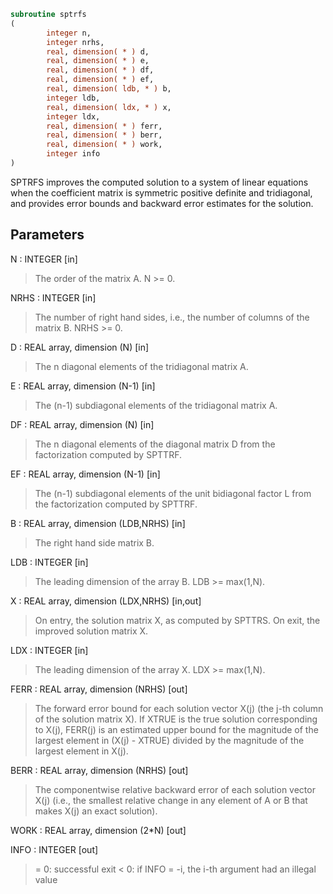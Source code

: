 ```fortran
subroutine sptrfs
(
        integer n,
        integer nrhs,
        real, dimension( * ) d,
        real, dimension( * ) e,
        real, dimension( * ) df,
        real, dimension( * ) ef,
        real, dimension( ldb, * ) b,
        integer ldb,
        real, dimension( ldx, * ) x,
        integer ldx,
        real, dimension( * ) ferr,
        real, dimension( * ) berr,
        real, dimension( * ) work,
        integer info
)
```

SPTRFS improves the computed solution to a system of linear
equations when the coefficient matrix is symmetric positive definite
and tridiagonal, and provides error bounds and backward error
estimates for the solution.

## Parameters
N : INTEGER [in]
> The order of the matrix A.  N >= 0.

NRHS : INTEGER [in]
> The number of right hand sides, i.e., the number of columns
> of the matrix B.  NRHS >= 0.

D : REAL array, dimension (N) [in]
> The n diagonal elements of the tridiagonal matrix A.

E : REAL array, dimension (N-1) [in]
> The (n-1) subdiagonal elements of the tridiagonal matrix A.

DF : REAL array, dimension (N) [in]
> The n diagonal elements of the diagonal matrix D from the
> factorization computed by SPTTRF.

EF : REAL array, dimension (N-1) [in]
> The (n-1) subdiagonal elements of the unit bidiagonal factor
> L from the factorization computed by SPTTRF.

B : REAL array, dimension (LDB,NRHS) [in]
> The right hand side matrix B.

LDB : INTEGER [in]
> The leading dimension of the array B.  LDB >= max(1,N).

X : REAL array, dimension (LDX,NRHS) [in,out]
> On entry, the solution matrix X, as computed by SPTTRS.
> On exit, the improved solution matrix X.

LDX : INTEGER [in]
> The leading dimension of the array X.  LDX >= max(1,N).

FERR : REAL array, dimension (NRHS) [out]
> The forward error bound for each solution vector
> X(j) (the j-th column of the solution matrix X).
> If XTRUE is the true solution corresponding to X(j), FERR(j)
> is an estimated upper bound for the magnitude of the largest
> element in (X(j) - XTRUE) divided by the magnitude of the
> largest element in X(j).

BERR : REAL array, dimension (NRHS) [out]
> The componentwise relative backward error of each solution
> vector X(j) (i.e., the smallest relative change in
> any element of A or B that makes X(j) an exact solution).

WORK : REAL array, dimension (2*N) [out]

INFO : INTEGER [out]
> = 0:  successful exit
> < 0:  if INFO = -i, the i-th argument had an illegal value
